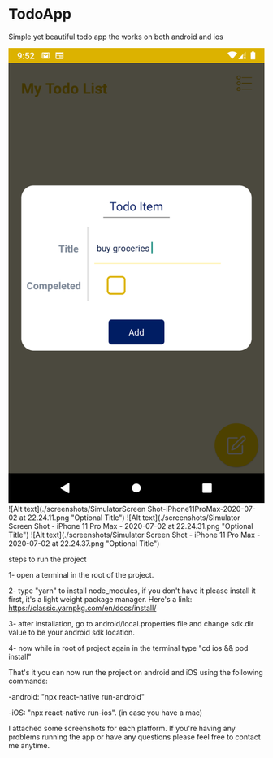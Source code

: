 # TodoApp
Simple yet beautiful todo app the works on both android and ios

![Alt text](./screenshots/Screenshot_1593719561.png "Optional Title")
![Alt text](./screenshots/SimulatorScreen Shot-iPhone11ProMax-2020-07-02 at 22.24.11.png "Optional Title")
![Alt text](./screenshots/Simulator Screen Shot - iPhone 11 Pro Max - 2020-07-02 at 22.24.31.png "Optional Title")
![Alt text](./screenshots/Simulator Screen Shot - iPhone 11 Pro Max - 2020-07-02 at 22.24.37.png "Optional Title")


steps to run the project

1- open a terminal in the root of the project.

2- type "yarn" to install node_modules, if you don't have it please install it first, it's a light weight package manager.
     Here's a link: https://classic.yarnpkg.com/en/docs/install/
     
3- after installation, go to android/local.properties file and change sdk.dir value to be your android sdk location.

4- now while in root of project again in the terminal type "cd ios && pod install"


That's it you can now run the project on android and iOS using the following commands:

-android: "npx react-native run-android"

-iOS: "npx react-native run-ios". (in case you have a mac)

I attached some screenshots for each platform.
If you're having any problems running the app or have any questions please feel free to contact me anytime.

